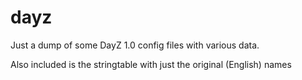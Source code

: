 # dayz
Just a dump of some DayZ 1.0 config files with various data. 

Also included is the stringtable with just the original (English) names
